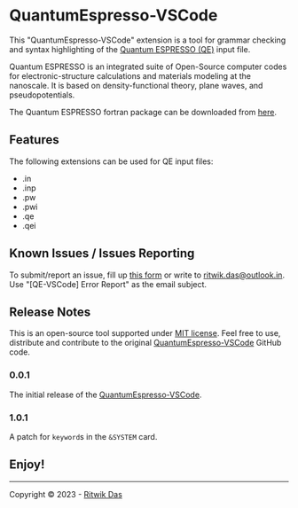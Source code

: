 # QuantumEspresso-VSCode

This "QuantumEspresso-VSCode" extension is a tool for grammar checking and syntax highlighting of the [Quantum ESPRESSO (QE)](https://www.quantum-espresso.org/) input file. 

Quantum ESPRESSO is an integrated suite of Open-Source computer codes for electronic-structure calculations and materials modeling at the nanoscale. It is based on density-functional theory, plane waves, and pseudopotentials. 

The Quantum ESPRESSO fortran package can be downloaded from [here](https://www.quantum-espresso.org/download-page/). 

## Features

The following extensions can be used for QE input files: 

* .in
* .inp
* .pw
* .pwi
* .qe
* .qei



<!-- ## Requirements

Nothing for this moment 

## Extension Settings

Include if your extension adds any VS Code settings through the `contributes.configuration` extension point.

For example:

This extension contributes the following settings:

* `myExtension.enable`: Enable/disable this extension.
* `myExtension.thing`: Set to `blah` to do something. -->





## Known Issues / Issues Reporting

To submit/report an issue, fill up [this form](https://ritwikdas.gitlab.io/contact/) or write to [ritwik.das@outlook.in](mailto:ritwik.das@outlook.in). Use "[QE-VSCode] Error Report" as the email subject. 

## Release Notes

This is an open-source tool supported under [MIT license](https://github.com/riCatwik/QuantumEspresso-VSCode/blob/main/LICENSE). Feel free to use, distribute and contribute to the original [QuantumEspresso-VSCode](https://github.com/riCatwik/QuantumEspresso-VSCode) GitHub code.  

### 0.0.1

The initial release of the [QuantumEspresso-VSCode](https://github.com/riCatwik/QuantumEspresso-VSCode). 

### 1.0.1

A patch for `keyword`s in the `&SYSTEM` card. 


<!-- ### 1.0.1

Fixed issue #.

### 1.1.0

Added features X, Y, and Z. -->

## **Enjoy!**

---

Copyright © 2023 - [Ritwik Das](https://ritwikdas.gitlab.io)

